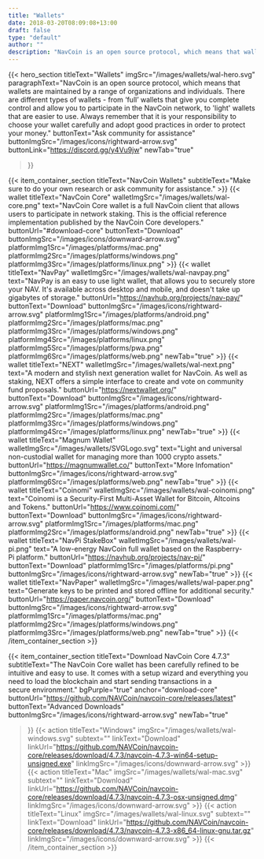 ```yaml
---
title: "Wallets"
date: 2018-03-20T08:09:08+13:00
draft: false
type: "default"
author: ""
description: "NavCoin is an open source protocol, which means that wallets are maintained by a range of organizations and individuals"
---
```


<script src="https://ajax.googleapis.com/ajax/libs/jquery/3.3.1/jquery.min.js"></script>
{{< hero_section
titleText="Wallets"
imgSrc="/images/wallets/wal-hero.svg"
paragraphText="NavCoin is an open source protocol, which means that wallets are maintained by a range of organizations and individuals. There are different types of wallets - from ‘full’ wallets that give you complete control and allow you to participate in the NavCoin network, to 'light' wallets that are easier to use. Always remember that it is your responsibility to choose your wallet carefully and adopt good practices in order to protect your&nbsp;money."
buttonText="Ask community for assistance"
buttonImgSrc="/images/icons/rightward-arrow.svg"
buttonLink="https://discord.gg/y4Vu9jw"
newTab="true"
>}}

{{< item_container_section
    titleText="NavCoin Wallets"
    subtitleText="Make sure to do your own research or ask community for&nbsp;assistance."
    >}}
    {{< wallet
        titleText="NavCoin Core"
        walletImgSrc="/images/wallets/wal-core.png"
        text="NavCoin Core wallet is a full NavCoin client that allows users to participate in network staking. This is the official reference implementation published by the NavCoin Core&nbsp;developers."
        buttonUrl="#download-core"
        buttonText="Download"
        buttonImgSrc="/images/icons/downward-arrow.svg"
        platformImg1Src="/images/platforms/mac.png"
        platformImg2Src="/images/platforms/windows.png"
        platformImg3Src="/images/platforms/linux.png"
    >}}
    {{< wallet
        titleText="NavPay"
        walletImgSrc="/images/wallets/wal-navpay.png"
        text="NavPay is an easy to use light wallet, that allows you to securely store your NAV. It's available across desktop and mobile, and doesn't take up gigabytes of storage."
        buttonUrl="https://navhub.org/projects/nav-pay/"
        buttonText="Download"
        buttonImgSrc="/images/icons/rightward-arrow.svg"
        platformImg1Src="/images/platforms/android.png"
        platformImg2Src="/images/platforms/mac.png"
        platformImg3Src="/images/platforms/windows.png"
        platformImg4Src="/images/platforms/linux.png"
        platformImg5Src="/images/platforms/pwa.png"
        platformImg6Src="/images/platforms/web.png"
        newTab="true"
    >}}
    {{< wallet
        titleText="NEXT"
        walletImgSrc="/images/wallets/wal-next.png"
        text="A modern and stylish next generation wallet for NavCoin. As well as staking, NEXT offers a simple interface to create and vote on community fund proposals."
        buttonUrl="https://nextwallet.org/"
        buttonText="Download"
        buttonImgSrc="/images/icons/rightward-arrow.svg"
        platformImg1Src="/images/platforms/android.png"
        platformImg2Src="/images/platforms/mac.png"
        platformImg3Src="/images/platforms/windows.png"
        platformImg4Src="/images/platforms/linux.png"
        newTab="true"
    >}}
    {{< wallet
        titleText="Magnum Wallet"
        walletImgSrc="/images/wallets/SVGLogo.svg"
        text="Light and universal non-custodial wallet for managing more than 1000 crypto&nbsp;assets."
        buttonUrl="https://magnumwallet.co/"
        buttonText="More Infomation"
        buttonImgSrc="/images/icons/rightward-arrow.svg"
        platformImg6Src="/images/platforms/web.png"
        newTab="true"
    >}}
    {{< wallet
        titleText="Coinomi"
        walletImgSrc="/images/wallets/wal-coinomi.png"
        text="Coinomi is a Security-First Multi-Asset Wallet for Bitcoin, Altcoins and&nbsp;Tokens."
        buttonUrl="https://www.coinomi.com/"
        buttonText="Download"
        buttonImgSrc="/images/icons/rightward-arrow.svg"
        platformImg1Src="/images/platforms/mac.png"
        platformImg2Src="/images/platforms/android.png"
        newTab="true"
    >}}
    {{< wallet
        titleText="NavPi StakeBox"
        walletImgSrc="/images/wallets/wal-pi.png"
        text="A low-energy NavCoin full wallet based on the Raspberry-Pi&nbsp;platform."
        buttonUrl="https://navhub.org/projects/nav-pi/"
        buttonText="Download"
        platformImg1Src="/images/platforms/pi.png"
        buttonImgSrc="/images/icons/rightward-arrow.svg"
        newTab="true"
    >}}
    {{< wallet
        titleText="NavPaper"
        walletImgSrc="/images/wallets/wal-paper.png"
        text="Generate keys to be printed and stored offline for additional&nbsp;security."
        buttonUrl="https://paper.navcoin.org/"
        buttonText="Download"
        buttonImgSrc="/images/icons/rightward-arrow.svg"
        platformImg1Src="/images/platforms/mac.png"
        platformImg2Src="/images/platforms/windows.png"
        platformImg3Src="/images/platforms/web.png"
        newTab="true"
    >}}
{{< /item_container_section >}}

{{< item_container_section
    titleText="Download NavCoin Core 4.7.3"
    subtitleText="The NavCoin Core wallet has been carefully refined to be intuitive and easy to use. It comes with a setup wizard and everything you need to load the blockchain and start sending transactions in a secure&nbsp;environment."
    bgPurple="true"
    anchor="download-core"
    buttonUrl="https://github.com/NAVCoin/navcoin-core/releases/latest"
    buttonText="Advanced Downloads"
    buttonImgSrc="/images/icons/rightward-arrow.svg"
    newTab="true"
>}}
    {{< action
        titleText="Windows"
        imgSrc="/images/wallets/wal-windows.svg"
        subtext=""
        linkText="Download"
        linkUrl="https://github.com/NAVCoin/navcoin-core/releases/download/4.7.3/navcoin-4.7.3-win64-setup-unsigned.exe"
        linkImgSrc="/images/icons/downward-arrow.svg"
    >}}
    {{< action
        titleText="Mac"
        imgSrc="/images/wallets/wal-mac.svg"
        subtext=""
        linkText="Download"
        linkUrl="https://github.com/NAVCoin/navcoin-core/releases/download/4.7.3/navcoin-4.7.3-osx-unsigned.dmg"
        linkImgSrc="/images/icons/downward-arrow.svg"
    >}}
    {{< action                 
        titleText="Linux"
        imgSrc="/images/wallets/wal-linux.svg"
        subtext=""
        linkText="Download"
        linkUrl="https://github.com/NAVCoin/navcoin-core/releases/download/4.7.3/navcoin-4.7.3-x86_64-linux-gnu.tar.gz"
        linkImgSrc="/images/icons/downward-arrow.svg"
    >}}
{{< /item_container_section >}}


<script>
$("a[href^='#']").click(function(e) {
	e.preventDefault();

	var position = $($(this).attr("href")).offset().top;

	$("body, html").animate({
		scrollTop: position
	} /* speed */ );
});
</script>
